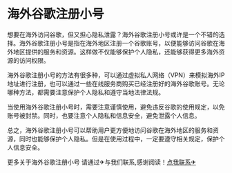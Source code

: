 # 海外谷歌注册小号

想要在海外访问谷歌，但又担心隐私泄露？海外谷歌注册小号或许是一个不错的选择。海外谷歌注册小号是指在海外地区注册一个谷歌账号，以便能够访问谷歌在海外地区提供的服务和资源。这样做不仅能够保护个人隐私，还能够获得更多海外资源的访问权限。

海外谷歌注册小号的方法有很多种，可以通过虚拟私人网络（VPN）来模拟海外IP地址进行注册，也可以通过一些在线服务商购买已经注册好的海外谷歌账号。无论哪种方法，都需要注意保护个人隐私和遵守当地法律法规。

当使用海外谷歌注册小号时，需要注意谨慎使用，避免违反谷歌的使用规定，以免账号被封禁。同时，也要注意个人隐私和信息安全，避免泄露个人信息。

总之，海外谷歌注册小号可以帮助用户更方便地访问谷歌在海外地区的服务和资源，同时也能够保护个人隐私。但是在使用过程中，一定要遵守相关规定，保护个人信息安全。

更多关于海外谷歌注册小号 请通过✈与我们联系,感谢阅读！[点我联系✈](https://home.G208.com)